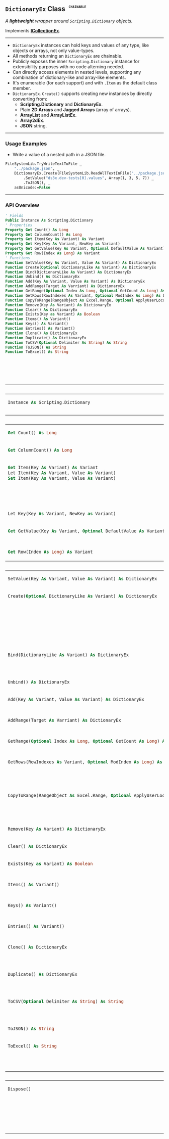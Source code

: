 ## **`DictionaryEx` Class** <sup><sub><sup> &nbsp; <kbd><code>__CHAINABLE__</code></kbd></sup></sub></sup>

_A **lightweight** wrapper around `Scripting.Dictionary` objects._

Implements __[ICollectionEx](./ICollectionEx.md)__.

---

- `DictionaryEx` instances can hold keys and values of any type, like objects or arrays, not only value-types.
- All methods returning an `DictionaryEx` are chainable.
- Publicly exposes the inner `Scripting.Dictionary` instance for extensibility purposes with no code alterning needed.
- Can directly access elements in nested levels, supporting any combination of dictionary-like and array-like elements.
- It's enumerable (for each support) and with `.Item` as the default class member.
- `DictionaryEx.Create()` supports creating new instances by directly converting from:
  - **Scripting.Dictionary** and **DictionaryEx**.
  - Plain **2D Arrays** and **Jagged Arrays** (array of arrays).
  - **ArrayList** and **ArrayListEx**.
  - **Array2dEx**.
  - **JSON** string.

---

### **Usage Examples**

* Write a value of a nested path in a JSON file.

```vb
FileSystemLib.TryWriteTextToFile _
    "../package.json", _
    DictionaryEx.Create(FileSystemLib.ReadAllTextInFile("../package.json", False)) _
        .SetValue("ds3x.dev-tests[0].values", Array(1, 3, 5, 7)) _
        .ToJSON(), _
    asUnicode:=False
```

---

### **API Overview**

```vb
' Fields
Public Instance As Scripting.Dictionary
' Properties
Property Get Count() As Long
Property Get ColumnCount() As Long
Property Get Item(Key As Variant) As Variant
Property Get Key(Key As Variant, NewKey as Variant)
Property Get GetValue(Key As Variant, Optional DefaultValue As Variant) As Variant
Property Get Row(Index As Long) As Variant
' Functions
Function SetValue(Key As Variant, Value As Variant) As DictionaryEx
Function Create(Optional DictionaryLike As Variant) As DictionaryEx
Function Bind(DictionaryLike As Variant) As DictionaryEx
Function Unbind() As DictionaryEx
Function Add(Key As Variant, Value As Variant) As DictionaryEx
Function AddRange(Target As Varriant) As DictionaryEx
Function GetRange(Optional Index As Long, Optional GetCount As Long) As DictionaryEx
Function GetRows(RowIndexes As Variant, Optional ModIndex As Long) As DictionaryEx
Function CopyToRange(RangeObject As Excel.Range, Optional ApplyUserLocale As Boolean, Optional WriteHeaders As Boolean) As DictionaryEx
Function Remove(Key As Variant) As DictionaryEx
Function Clear() As DictionaryEx
Function Exists(Key as Variant) As Boolean
Function Items() As Variant()
Function Keys() As Variant()
Function Entries() As Variant()
Function Clone() As DictionaryEx
Function Duplicate() As DictionaryEx
Function ToCSV(Optional Delimiter As String) As String
Function ToJSON() As String
Function ToExcel() As String
```


<table width="100%"><caption>

### **`DictionaryEx` API**  
</caption>
<thead><tr><th colspan="2">FIELDS</th></tr></thead>
<tbody>


<tr><td align="left" valign="top">

```vb
Instance As Scripting.Dictionary
```
</td><td align="left" valign="top">
The <code>Scripting.Dictionary</code> object wrapped by this <code>DictionaryEx</code> instance.
</td></tr>

</tbody>

</caption>
<thead><tr><th colspan="2">PROPERTIES</th></tr></thead>
<tbody>


<tr><td align="left" valign="top">

```vb
Get Count() As Long
```
</td><td align="left" valign="top">
Gets the number of elements in the <code>Scripting.Dictionary</code>.
</td></tr>


<tr><td align="left" valign="top">

```vb
Get ColumnCount() As Long
```
</td><td align="left" valign="top">
This is always 2, (keys and values).
</td></tr>


<tr><td align="left" valign="top">

```vb
Get Item(Key As Variant) As Variant
Let Item(Key As Variant, Value As Variant)
Set Item(Key As Variant, Value As Variant)
```
</td><td align="left" valign="top">
Sets or gets the <code>Value</code> at the specified <code>Key</code>. It's the <u>default class member</u>.
<br/>When the <code>Key</code> is a <code>String</code>, supports directly access to other dictionary-like or array-like within nested levels.
</td></tr>


<tr><td align="left" valign="top">

```vb
Let Key(Key As Variant, NewKey as Variant)
```
</td><td align="left" valign="top">
Updates a key, replacing the old key with the new key.
</td></tr>


<tr><td align="left" valign="top">

```vb
Get GetValue(Key As Variant, Optional DefaultValue As Variant) As Variant
```
</td><td align="left" valign="top">
Gets the <code>Value</code> at the specified <code>Key</code> if exists, or <code>DefaultValue</code> otherwise.
</td></tr>


<tr><td align="left" valign="top">

```vb
Get Row(Index As Long) As Variant
```
</td><td align="left" valign="top">
Gets the key-value <code>Array</code> at the specified row <code>Index</code>. 
</td></tr>


</tbody>



<thead><tr><th colspan="2">FUNCTIONS</th></tr></thead>
<tbody>


<tr><td align="left" valign="top">

```vb
SetValue(Key As Variant, Value As Variant) As DictionaryEx
```
</td><td align="left" valign="top">
Chainable wrapper around <code>Item</code> setter.
</td></tr>


<tr><td align="left" valign="top">

```vb
Create(Optional DictionaryLike As Variant) As DictionaryEx
```
</td><td align="left" valign="top">
When no parameter is provided, returns a new <code>DictionaryEx</code> instance with an empty <code>Scripting.Dictionary</code>.
<br/>
Otherwise, returns a new instance containing the values obtained by converting the provided <code>DictionaryLike</code> to a <code>Scripting.Dictionary</code>.
</td></tr>


<tr><td align="left" valign="top">

```vb
Bind(DictionaryLike As Variant) As DictionaryEx
```
</td><td align="left" valign="top">
Instead of returning a new instance that references the provided <code>DictionaryLike</code>, points this <code>DictionaryEx</code> instance it.
</td></tr>


<tr><td align="left" valign="top">

```vb
Unbind() As DictionaryEx
```
</td><td align="left" valign="top">
Removes the reference to the <code>Scripting.Dictionary</code> instance.
</td></tr>


<tr><td align="left" valign="top">

```vb
Add(Key As Variant, Value As Variant) As DictionaryEx
```
</td><td align="left" valign="top">
Adds or replaces a key-value pair to the <code>Scripting.Dictionary</code>.
</td></tr>


<tr><td align="left" valign="top">

```vb
AddRange(Target As Varriant) As DictionaryEx
```
</td><td align="left" valign="top">
Adds or replaces all key-value pairs from <code>Target</code> dictionary-like collection.
</td></tr>


<tr><td align="left" valign="top">

```vb
GetRange(Optional Index As Long, Optional GetCount As Long) As DictionaryEx
```
</td><td align="left" valign="top">
Returns a new <code>DictionaryEx</code> with the specified range of elements.
</td></tr>


<tr><td align="left" valign="top">

```vb
GetRows(RowIndexes As Variant, Optional ModIndex As Long) As DictionaryEx
```
</td><td align="left" valign="top">
Returns a new <code>DictionaryEx</code> instance containing only those rows specified in the <code>RowIndexes</code> array.
<details><summary><code>PARAMETERS</code></summary><ul>
<li><kbd>RowIndexes</kbd> → An <code>Array</code> of row indices.</li>
<li><kbd>ModIndex</kbd> → A signed integer to shift values in the <code>RowIndexes</code> array.
<br/>Default value: <code>0</code></li>
</ul></details>
</td></tr>


<tr><td align="left" valign="top">

```vb
CopyToRange(RangeObject As Excel.Range, Optional ApplyUserLocale As Boolean, Optional WriteHeaders As Boolean) As DictionaryEx
```
</td><td align="left" valign="top">
Internally converts it to a <code>dsTable</code> and calls it's <code>CopyToRange</code> method instead of implementing it's own.
<br/><em>@see: <code>dsTable.CopyToRange</code>.</em>
</td></tr>


<tr><td align="left" valign="top">

```vb
Remove(Key As Variant) As DictionaryEx
```
</td><td align="left" valign="top">
Removes a key-value pair from the <code>Scripting.Dictionary</code>.
</td></tr>


<tr><td align="left" valign="top">

```vb
Clear() As DictionaryEx
```
</td><td align="left" valign="top">
Removes all elements from the <code>Scripting.Dictionary</code>.
</td></tr>


<tr><td align="left" valign="top">

```vb
Exists(Key as Variant) As Boolean
```
</td><td align="left" valign="top">
Returns whether the specified <code>Key</code> exists in the <code>Scripting.Dictionary</code>.
</td></tr>


<tr><td align="left" valign="top">

```vb
Items() As Variant()
```
</td><td align="left" valign="top">
Returns an <code>Array</code> containing all values in the <code>Scripting.Dictionary</code>.
</td></tr>


<tr><td align="left" valign="top">

```vb
Keys() As Variant()
```
</td><td align="left" valign="top">
Returns an <code>Array</code> containing all existing keys in the <code>Scripting.Dictionary</code>.
</td></tr>


<tr><td align="left" valign="top">

```vb
Entries() As Variant()
```
</td><td align="left" valign="top">
Returns an <code>Array</code> containing all the key-value pairs in the <code>Scripting.Dictionary</code>.
</td></tr>


<tr><td align="left" valign="top">

```vb
Clone() As DictionaryEx
```
</td><td align="left" valign="top">
Returns a new <code>DictionaryEx</code> containing a shallow copy of all the key-value pairs in this <code>Scripting.Dictionary</code>.
</td></tr>


<tr><td align="left" valign="top">

```vb
Duplicate() As DictionaryEx
```
</td><td align="left" valign="top">
Returns a new <code>DictionaryEx</code> containing a deep copy of all the key-value pairs in this <code>Scripting.Dictionary</code>.
</td></tr>


<tr><td align="left" valign="top">

```vb
ToCSV(Optional Delimiter As String) As String
```
</td><td align="left" valign="top">
Returns a <code>String</code> representing this instance in <code>CSV</code>-style format.
<details><summary><code>PARAMETERS</code></summary><ul>
<li><kbd>Delimiter</kbd> → Character <code>String</code> used as delimiter between values within each row.<br/>Default value: <code>","</code></li>
</ul></details>
</td></tr>


<tr><td align="left" valign="top">

```vb
ToJSON() As String
```
</td><td align="left" valign="top">
Returns a <code>String</code> representing this instance in <code>JSON</code> format.
</td></tr>


<tr><td align="left" valign="top">

```vb
ToExcel() As String
```
</td><td align="left" valign="top">
Provides a simple way of direct copy-paste to an <code>Excel</code> document. <em>@see: <code>FileSystemLib.SystemClipboard</code>.</em>
<br/>Same as <code>.ToCSV(vbTab)</code>.
</td></tr>


</tbody>


<thead><tr><th colspan="2">PROCEDURES</th></tr></thead>
<tbody>


<tr><td align="left" valign="top">

```vb
Dispose()
```
</td><td align="left" valign="top">
Tells <code>DictionaryEx</code> that this instance won't be needed anymore and it can be safely disposed.
<br/>
<em>This shouldn't be necessary in most cases since all objects are automatically destroyed when there's no reference to them.</em>
</td></tr>


</tbody>

</table>




